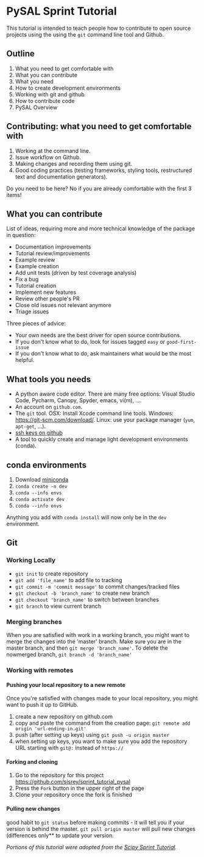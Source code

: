 # PySAL Sprint Tutorial

This tutorial is intended to teach people how to contribute to open source
 projects using the using the ``git`` command line tool and Github.

## Outline

1. What you need to get comfortable with
1. What you can contribute
1. What you need
1. How to create development environments
1. Working with git and github
1. How to contribute code
1. PySAL Overview


## Contributing: what you need to get comfortable with

1.   Working at the command line.
1.   Issue workflow on Github.
1.   Making changes and recording them using git.
1.   Good coding practices (testing frameworks, styling tools, restructured text and documentation generators).

Do you need to be here? No if you are already comfortable with the first
3 items!

## What you can contribute

List of ideas, requiring more and more technical knowledge of the
package in question:

- Documentation improvements
- Tutorial review/improvements
- Example review
- Example creation
- Add unit tests (driven by test coverage analysis)
- Fix a bug
- Tutorial creation
- Implement new features
- Review other people\'s PR
- Close old issues not relevant anymore
- Triage issues

Three pieces of advice:

-  Your own needs are the best driver for open source contributions.
-  If you don't know what to do, look for issues tagged `easy` or `good-first-issue`
-  If you don't know what to do, ask maintainers what would be the most helpful.

## What tools you needs
* A python aware code editor. There are many free options: Visual Studio Code, Pycharm,
  Canopy, Spyder, emacs, vi(m), ....
* An account on `github.com`.
* The `git` tool. OSX: Install Xcode command line tools.
  Windows: https://git-scm.com/download/. Linux: use your package manager
  (`yum`, `apt-get`, ...).
* [ssh keys on github](https://docs.github.com/en/github/authenticating-to-github/generating-a-new-ssh-key-and-adding-it-to-the-ssh-agent)
* A tool to quickly create and manage light development environments (conda).


## conda environments

1. Download [miniconda](https://docs.conda.io/en/latest/miniconda.html)
2. `conda create -n dev`
3. `conda --info envs`
4. `conda activate dev`
3. `conda --info envs`

Anything you add with `conda install` will now only be in the `dev` environment.


## Git 

### Working Locally

- `git init` to create repository
- `git add 'file_name'` to add file to tracking
- `git commit -m 'commit message'` to commit changes/tracked files
- `git checkout -b 'branch_name'` to create new branch
- `git checkout 'branch_name'` to switch between branches
- `git branch` to view current branch

### Merging branches

When you are satisfied with work in a working branch, you might want to merge the changes into the 'master' branch. Make sure you are in the master branch, and then `git merge 'branch_name'`. To delete the nowmerged branch, `git branch -d 'branch_name'`


### Working with remotes

#### Pushing your local repository to a new remote
Once you're satisfied with changes made to your local repository, you might want to push it up to GitHub. 
1) create a new repository on github.com
2) copy and paste the command from the creation page: `git remote add origin 'url-ending-in.git'`
3) push (after setting up keys) using `git push -u origin master`
4) when setting up keys, you want to make sure you add the repository URL starting with `git@:` instead of `https://`


#### Forking and cloning

1. Go to the repository for this project https://github.com/sjsrey/sprint_tutorial_pysal
2. Press the `Fork` button in the upper right of the page
3. Clone your repository once the fork is finished


#### Pulling new changes
good habit to `git status` before making commits - it will tell you if your version is behind the master. 
`git pull origin master` will pull new changes (differences only** to update your version.


*Portions of this tutorial were adopted from the [Scipy Sprint Tutorial](https://github.com/jonathanrocher/sprint_tutorial).*
